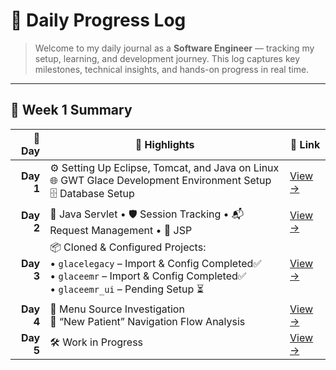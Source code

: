 # 🧠 **Daily Progress Log**

> Welcome to my daily journal as a **Software Engineer** — tracking my setup, learning, and development journey.
> This log captures key milestones, technical insights, and hands-on progress in real time.

---

## 📅 **Week 1 Summary**

| 📆 Day   | 🚀 Highlights                                                                                         | 📄 Link              |
|---------:|-----------------------------------------------------------------------------------------------------|----------------------|
| **Day 1** | ⚙️ Setting Up Eclipse, Tomcat, and Java on Linux<br>🌐 GWT Glace Development Environment Setup<br>🗄️ Database Setup | [View →](Day1-README.md) |
| **Day 2** | 🔁 Java Servlet • 🛡️ Session Tracking • 📬 Request Management • 📝 JSP | [View →](Day2-README.md) |
| **Day 3** | 📦 Cloned & Configured Projects:<br> • `glacelegacy` – Import & Config Completed✅ <br> •  `glaceemr` – Import & Config Completed✅<br> •  `glaceemr_ui` – Pending Setup ⏳| [View →](Day3-README.md) |
| **Day 4** | 🧭 Menu Source Investigation<br>🧬 “New Patient” Navigation Flow Analysis                              | [View →](Day4-README.md) |
| **Day 5** | 🛠️ Work in Progress                                                                                  | [View →](Day5-README.md) |

